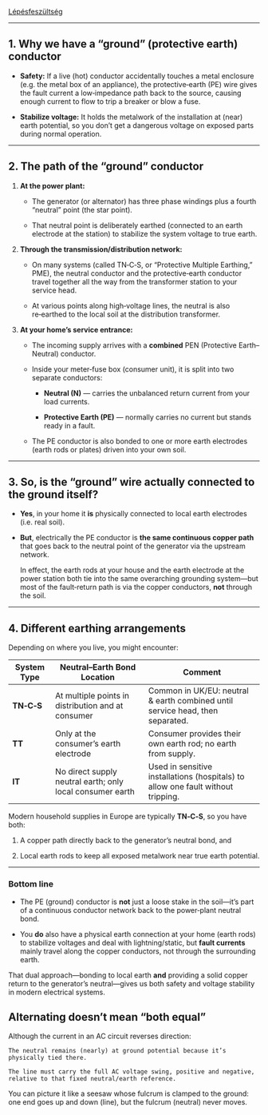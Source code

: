 
[Lépésfeszültség](https://www.netfizika.hu/tudas/node/4250)

---

## 1. Why we have a “ground” (protective earth) conductor

- **Safety:** If a live (hot) conductor accidentally touches a metal enclosure (e.g. the metal box of an appliance), the protective‐earth (PE) wire gives the fault current a low‐impedance path back to the source, causing enough current to flow to trip a breaker or blow a fuse.
    
- **Stabilize voltage:** It holds the metalwork of the installation at (near) earth potential, so you don’t get a dangerous voltage on exposed parts during normal operation.
    

---

## 2. The path of the “ground” conductor

1. **At the power plant:**
    
    - The generator (or alternator) has three phase windings plus a fourth “neutral” point (the star point).
        
    - That neutral point is deliberately earthed (connected to an earth electrode at the station) to stabilize the system voltage to true earth.
        
2. **Through the transmission/distribution network:**
    
    - On many systems (called TN‑C‑S, or “Protective Multiple Earthing,” PME), the neutral conductor and the protective‐earth conductor travel together all the way from the transformer station to your service head.
        
    - At various points along high‐voltage lines, the neutral is also re‑earthed to the local soil at the distribution transformer.
        
3. **At your home’s service entrance:**
    
    - The incoming supply arrives with a **combined** PEN (Protective Earth–Neutral) conductor.
        
    - Inside your meter‑fuse box (consumer unit), it is split into two separate conductors:
        
        - **Neutral (N)** — carries the unbalanced return current from your load currents.
            
        - **Protective Earth (PE)** — normally carries no current but stands ready in a fault.
            
    - The PE conductor is also bonded to one or more earth electrodes (earth rods or plates) driven into your own soil.
        

---

## 3. So, is the “ground” wire actually connected to the ground itself?

- **Yes**, in your home it **is** physically connected to local earth electrodes (i.e. real soil).
    
- **But**, electrically the PE conductor is **the same continuous copper path** that goes back to the neutral point of the generator via the upstream network.
    
    In effect, the earth rods at your house and the earth electrode at the power station both tie into the same overarching grounding system—but most of the fault‑return path is via the copper conductors, **not** through the soil.
    

---

## 4. Different earthing arrangements

Depending on where you live, you might encounter:

|System Type|Neutral–Earth Bond Location|Comment|
|---|---|---|
|**TN‑C‑S**|At multiple points in distribution and at consumer|Common in UK/EU: neutral & earth combined until service head, then separated.|
|**TT**|Only at the consumer’s earth electrode|Consumer provides their own earth rod; no earth from supply.|
|**IT**|No direct supply neutral earth; only local consumer earth|Used in sensitive installations (hospitals) to allow one fault without tripping.|

Modern household supplies in Europe are typically **TN‑C‑S**, so you have both:

1. A copper path directly back to the generator’s neutral bond, and
    
2. Local earth rods to keep all exposed metalwork near true earth potential.
    

---

### Bottom line

- The PE (ground) conductor is **not** just a loose stake in the soil—it’s part of a continuous conductor network back to the power‐plant neutral bond.
    
- You **do** also have a physical earth connection at your home (earth rods) to stabilize voltages and deal with lightning/static, but **fault currents** mainly travel along the copper conductors, not through the surrounding earth.
    

That dual approach—bonding to local earth **and** providing a solid copper return to the generator’s neutral—gives us both safety and voltage stability in modern electrical systems.

## Alternating doesn’t mean “both equal”

Although the current in an AC circuit reverses direction:

    The neutral remains (nearly) at ground potential because it’s physically tied there.

    The line must carry the full AC voltage swing, positive and negative, relative to that fixed neutral/earth reference.

You can picture it like a seesaw whose fulcrum is clamped to the ground: one end goes up and down (line), but the fulcrum (neutral) never moves.